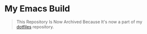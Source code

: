 # My Emacs Build
> This Repository Is Now Archived Because It's now a part of my <a href="https://github.com/oYakate/dotfiles">dotfiles</a> repository.

